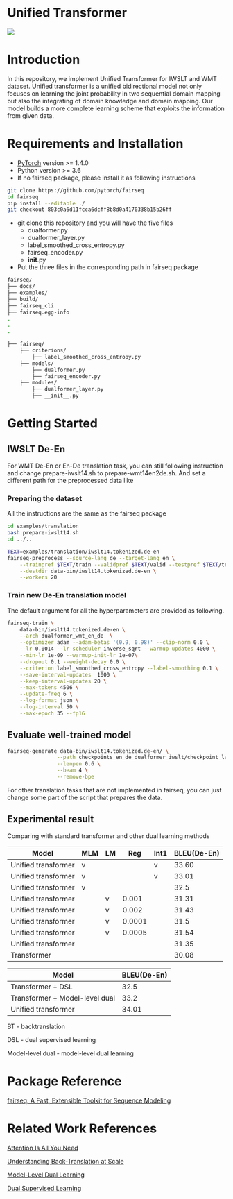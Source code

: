 # Unified Transformer
![](https://i.imgur.com/67luDQW.png)

# Introduction 
In this repository, we implement Unified Transformer for IWSLT and WMT dataset. Unified transformer is a unified bidirectional model not only focuses on learning the joint probability in two sequential domain mapping but also the integrating of domain knowledge and domain mapping. Our model builds a more complete learning scheme that exploits the information from given data.

# Requirements and Installation

* [PyTorch](http://pytorch.org/) version >= 1.4.0
* Python version >= 3.6
* If no fairseq package, please install it as following instructions
```bash
git clone https://github.com/pytorch/fairseq
cd fairseq
pip install --editable ./
git checkout 803c0a6d11fcca6dcff8b8d0a4170338b15b26ff 
```
* git clone this repository and you will have the five files 
    * dualformer.py 
    * dualformer_layer.py
    * label_smoothed_cross_entropy.py
    * fairseq_encoder.py
    * __init__.py
* Put the three files in the corresponding path in fairseq package 

```bash
fairseq/
├── docs/
├── examples/
├── build/
├── fairseq_cli
├── fairseq.egg-info
.
.
.

├── fairseq/
    ├── criterions/
        ├── label_smoothed_cross_entropy.py 
    ├── models/
        ├── dualformer.py     
        ├── fairseq_encoder.py
    ├── modules/
        ├── dualformer_layer.py
        ├── __init__.py
```
# Getting Started
## IWSLT De-En
For WMT De-En or En-De translation task, you can still following instruction and change prepare-iwslt14.sh to prepare-wmt14en2de.sh. 
And set a different path for the preprocessed data like 

### Preparing the dataset
All the instructions are the same as the fairseq package
```bash
cd examples/translation
bash prepare-iwslt14.sh
cd ../..

TEXT=examples/translation/iwslt14.tokenized.de-en
fairseq-preprocess --source-lang de --target-lang en \
    --trainpref $TEXT/train --validpref $TEXT/valid --testpref $TEXT/test \
    --destdir data-bin/iwslt14.tokenized.de-en \
    --workers 20
```

### Train new De-En translation model
The default argument for all the hyperparameters are provided as following.
```bash
fairseq-train \
    data-bin/iwslt14.tokenized.de-en \
    --arch dualformer_wmt_en_de  \
    --optimizer adam --adam-betas '(0.9, 0.98)' --clip-norm 0.0 \
    --lr 0.0014 --lr-scheduler inverse_sqrt --warmup-updates 4000 \
    --min-lr 1e-09 --warmup-init-lr 1e-07\
    --dropout 0.1 --weight-decay 0.0 \
    --criterion label_smoothed_cross_entropy --label-smoothing 0.1 \
    --save-interval-updates  1000 \
    --keep-interval-updates 20 \
    --max-tokens 4506 \
    --update-freq 6 \
    --log-format json \
    --log-interval 50 \
    --max-epoch 35 --fp16 
```
## Evaluate well-trained model
```bash
fairseq-generate data-bin/iwslt14.tokenized.de-en/ \
                --path checkpoints_en_de_dualformer_iwslt/checkpoint_last.pt \
                --lenpen 0.6 \
                --beam 4 \
                --remove-bpe 
```

For other translation tasks that are not implemented in fairseq, you can just change some part of the script that prepares the data. 


## Experimental result
Comparing with standard transformer and other dual learning methods


| Model       | MLM | LM  | Reg    | Int1 | BLEU(De-En) | 
| ----------- | --- | --- | ------ | ---- | ----------- | 
| Unified transformer  | v   |     |        | v    | 33.60       |
| Unified transformer  | v   |     |        | v    | 33.01       |
| Unified transformer  | v   |     |        |      | 32.5        |
| Unified transformer  |     | v   | 0.001  |      | 31.31       |
| Unified transformer  |     | v   | 0.002  |      | 31.43       |
| Unified transformer  |     | v   | 0.0001 |      | 31.5        |
| Unified transformer  |     | v   | 0.0005 |      | 31.54       |
| Unified transformer  |     |    |        |      | 31.35       |
| Transformer |     |     |        |       | 30.08       |


| Model | BLEU(De-En) |
| -------- | -------- |
| Transformer + DSL | 32.5 |
| Transformer + Model-level dual| 33.2|
| Unified transformer | 34.01 |

BT - backtranslation

DSL - dual supervised learning 

Model-level dual - model-level dual learning

# Package Reference
[fairseq: A Fast, Extensible Toolkit for Sequence Modeling](https://www.aclweb.org/anthology/N19-4009.pdf)

# Related Work References
[Attention Is All You Need](https://papers.nips.cc/paper/7181-attention-is-all-you-need.pdf)

[Understanding Back-Translation at Scale](https://www.aclweb.org/anthology/D18-1045.pdf)

[Model-Level Dual Learning](http://proceedings.mlr.press/v80/xia18a/xia18a.pdf)

[Dual Supervised Learning](http://proceedings.mlr.press/v70/xia17a/xia17a.pdf)



